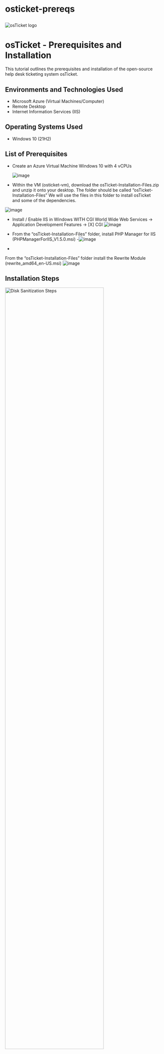 # osticket-prereqs<p align="center">
<img src="https://i.imgur.com/Clzj7Xs.png" alt="osTicket logo"/>
</p>

<h1>osTicket - Prerequisites and Installation</h1>
This tutorial outlines the prerequisites and installation of the open-source help desk ticketing system osTicket.<br />






<h2>Environments and Technologies Used</h2>

- Microsoft Azure (Virtual Machines/Computer)
- Remote Desktop
- Internet Information Services (IIS)

<h2>Operating Systems Used </h2>

- Windows 10</b> (21H2)

<h2>List of Prerequisites</h2>

- Create an Azure Virtual Machine Windows 10 with  4 vCPUs

  ![image](https://github.com/user-attachments/assets/4e04513f-a178-42ef-9e4e-874a6bbdcfbd)




- Within the VM (osticket-vm), download the osTicket-Installation-Files.zip and unzip it onto your desktop. The folder should be called “osTicket-Installation-Files”
We will use the files in this folder to install osTicket and some of the dependencies.

![image](https://github.com/user-attachments/assets/214d44e7-4504-41f7-b196-e199cc18ffb6)

- Install / Enable IIS in Windows WITH CGI
World Wide Web Services -> Application Development Features -> [X] CGI
![image](https://github.com/user-attachments/assets/97255c0f-f641-4ecd-8aac-7e3887dfeb28)


- From the “osTicket-Installation-Files” folder, install PHP Manager for IIS (PHPManagerForIIS_V1.5.0.msi)
-![image](https://github.com/user-attachments/assets/cfd7b4bf-6bca-447d-ba97-d0034cebeb5a)
 

- 
From the “osTicket-Installation-Files” folder install the Rewrite Module (rewrite_amd64_en-US.msi)
![image](https://github.com/user-attachments/assets/991e434d-f194-41c4-b197-80a1f5157c0c)


<h2>Installation Steps</h2>

<p>
<img src="https://i.imgur.com/DJmEXEB.png" height="80%" width="80%" alt="Disk Sanitization Steps"/>
</p>
<p>
Lorem ipsum dolor sit amet, consectetur adipiscing elit, sed do eiusmod tempor incididunt ut labore et dolore magna aliqua. Ut enim ad minim veniam, quis nostrud exercitation ullamco laboris nisi ut aliquip ex ea commodo consequat. Duis aute irure dolor in reprehenderit in voluptate velit esse cillum dolore eu fugiat nulla pariatur.
</p>
<br />

<p>
<img src="https://i.imgur.com/DJmEXEB.png" height="80%" width="80%" alt="Disk Sanitization Steps"/>
</p>
<p>
Lorem ipsum dolor sit amet, consectetur adipiscing elit, sed do eiusmod tempor incididunt ut labore et dolore magna aliqua. Ut enim ad minim veniam, quis nostrud exercitation ullamco laboris nisi ut aliquip ex ea commodo consequat. Duis aute irure dolor in reprehenderit in voluptate velit esse cillum dolore eu fugiat nulla pariatur.
</p>
<br />

<p>
<img src="https://i.imgur.com/DJmEXEB.png" height="80%" width="80%" alt="Disk Sanitization Steps"/>
</p>
<p>
Lorem ipsum dolor sit amet, consectetur adipiscing elit, sed do eiusmod tempor incididunt ut labore et dolore magna aliqua. Ut enim ad minim veniam, quis nostrud exercitation ullamco laboris nisi ut aliquip ex ea commodo consequat. Duis aute irure dolor in reprehenderit in voluptate velit esse cillum dolore eu fugiat nulla pariatur.
</p>
<br />

